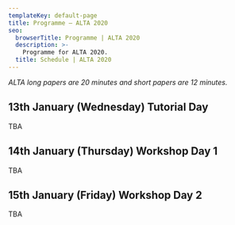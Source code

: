 ```yaml
---
templateKey: default-page
title: Programme – ALTA 2020
seo:
  browserTitle: Programme | ALTA 2020
  description: >-
    Programme for ALTA 2020.
  title: Schedule | ALTA 2020
---
```


_ALTA long papers are 20 minutes and short papers are 12 minutes._
 
## 13th January (Wednesday) Tutorial Day
TBA

## 14th January (Thursday) Workshop Day 1
TBA

## 15th January (Friday) Workshop Day 2
TBA

